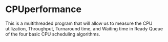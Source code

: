 # CPUperformance
This is a multithreaded program that will allow us to measure the CPU utilization, Throughput, Turnaround time, and Waiting time in Ready Queue of the four basic CPU scheduling algorithms.
